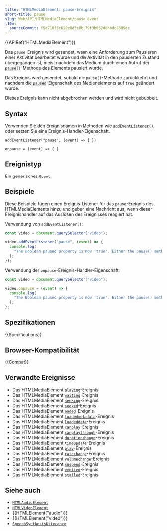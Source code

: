 ```yaml
---
title: "HTMLMediaElement: pause-Ereignis"
short-title: pause
slug: Web/API/HTMLMediaElement/pause_event
l10n:
  sourceCommit: f5e710f5c620c8d3c8b179f3b062d6bbdc8389ec
---
```


{{APIRef("HTMLMediaElement")}}

Das `pause`-Ereignis wird gesendet, wenn eine Anforderung zum Pausieren einer Aktivität bearbeitet wurde und die Aktivität in den pausierten Zustand übergegangen ist, meist nachdem das Medium durch einen Aufruf der [`pause()`](/de/docs/Web/API/HTMLMediaElement/pause)-Methode des Elements pausiert wurde.

Das Ereignis wird gesendet, sobald die `pause()`-Methode zurückkehrt und nachdem die [`paused`](/de/docs/Web/API/HTMLMediaElement/paused)-Eigenschaft des Medienelements auf `true` geändert wurde.

Dieses Ereignis kann nicht abgebrochen werden und wird nicht gebubbelt.

## Syntax

Verwenden Sie den Ereignisnamen in Methoden wie [`addEventListener()`](/de/docs/Web/API/EventTarget/addEventListener), oder setzen Sie eine Ereignis-Handler-Eigenschaft.

```js-nolint
addEventListener("pause", (event) => { })

onpause = (event) => { }
```

## Ereignistyp

Ein generisches [`Event`](/de/docs/Web/API/Event).

## Beispiele

Diese Beispiele fügen einen Ereignis-Listener für das `pause`-Ereignis des HTMLMediaElements hinzu und geben eine Nachricht aus, wenn dieser Ereignishandler auf das Auslösen des Ereignisses reagiert hat.

Verwendung von `addEventListener()`:

```js
const video = document.querySelector("video");

video.addEventListener("pause", (event) => {
  console.log(
    "The Boolean paused property is now 'true'. Either the pause() method was called or the autoplay attribute was toggled.",
  );
});
```

Verwendung der `onpause`-Ereignis-Handler-Eigenschaft:

```js
const video = document.querySelector("video");

video.onpause = (event) => {
  console.log(
    "The Boolean paused property is now 'true'. Either the pause() method was called or the autoplay attribute was toggled.",
  );
};
```

## Spezifikationen

{{Specifications}}

## Browser-Kompatibilität

{{Compat}}

## Verwandte Ereignisse

- Das HTMLMediaElement [`playing`](/de/docs/Web/API/HTMLMediaElement/playing_event)-Ereignis
- Das HTMLMediaElement [`waiting`](/de/docs/Web/API/HTMLMediaElement/waiting_event)-Ereignis
- Das HTMLMediaElement [`seeking`](/de/docs/Web/API/HTMLMediaElement/seeking_event)-Ereignis
- Das HTMLMediaElement [`seeked`](/de/docs/Web/API/HTMLMediaElement/seeked_event)-Ereignis
- Das HTMLMediaElement [`ended`](/de/docs/Web/API/HTMLMediaElement/ended_event)-Ereignis
- Das HTMLMediaElement [`loadedmetadata`](/de/docs/Web/API/HTMLMediaElement/loadedmetadata_event)-Ereignis
- Das HTMLMediaElement [`loadeddata`](/de/docs/Web/API/HTMLMediaElement/loadeddata_event)-Ereignis
- Das HTMLMediaElement [`canplay`](/de/docs/Web/API/HTMLMediaElement/canplay_event)-Ereignis
- Das HTMLMediaElement [`canplaythrough`](/de/docs/Web/API/HTMLMediaElement/canplaythrough_event)-Ereignis
- Das HTMLMediaElement [`durationchange`](/de/docs/Web/API/HTMLMediaElement/durationchange_event)-Ereignis
- Das HTMLMediaElement [`timeupdate`](/de/docs/Web/API/HTMLMediaElement/timeupdate_event)-Ereignis
- Das HTMLMediaElement [`play`](/de/docs/Web/API/HTMLMediaElement/play_event)-Ereignis
- Das HTMLMediaElement [`ratechange`](/de/docs/Web/API/HTMLMediaElement/ratechange_event)-Ereignis
- Das HTMLMediaElement [`volumechange`](/de/docs/Web/API/HTMLMediaElement/volumechange_event)-Ereignis
- Das HTMLMediaElement [`suspend`](/de/docs/Web/API/HTMLMediaElement/suspend_event)-Ereignis
- Das HTMLMediaElement [`emptied`](/de/docs/Web/API/HTMLMediaElement/emptied_event)-Ereignis
- Das HTMLMediaElement [`stalled`](/de/docs/Web/API/HTMLMediaElement/stalled_event)-Ereignis

## Siehe auch

- [`HTMLAudioElement`](/de/docs/Web/API/HTMLAudioElement)
- [`HTMLVideoElement`](/de/docs/Web/API/HTMLVideoElement)
- {{HTMLElement("audio")}}
- {{HTMLElement("video")}}
- [`SpeechSynthesisUtterance`](/de/docs/Web/API/SpeechSynthesisUtterance)
